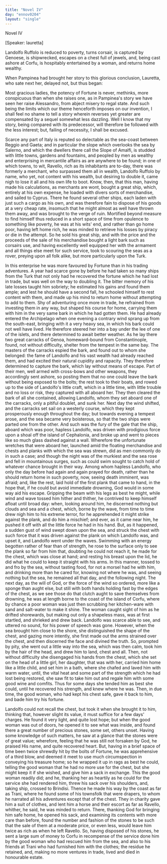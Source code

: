 ```yaml
---
title: "Novel IV"
day: "ennov0204"
layout: "single"
---
```

<html>
 <head>
 </head>
 <body>
  <div id="nov0204" type="novella" who="lauretta">
   <head>
    Novel IV
   </head>
   <p>
    [Speaker: lauretta]
   </p>
   <argument>
    <p>
     <milestone id="p02040001"/>
     <!--(i)-->
     Landolfo Ruffolo is reduced to poverty, turns corsair, is
 captured by Genoese, is shipwrecked, escapes on a
 chest full of jewels, and, being cast ashore at Corfu,
 is hospitably entertained by a woman, and returns
 home wealthy.
     <!--(/i)-->
    </p>
   </argument>
   <div3 type="commentary" who="author">
    <p>
     <milestone id="p02040002"/>
     <!--(sc)-->
     When
     <!--(/sc)-->
     Pampinea had brought her story to this glorious conclusion,
 Lauretta, who sate next her, delayed not, but thus began:
    </p>
   </div3>
   <div3 type="commentary" who="lauretta">
    <p>
     <milestone id="p02040003"/>
     Most gracious ladies, the potency of Fortune is never, methinks,
 more conspicuous than when she raises one, as in Pampinea's story
 we have seen her raise Alessandro, from abject misery to regal state.
     <milestone id="p02040004"/>
     And such being the limits which our theme henceforth imposes on
 our invention, I shall feel no shame to tell a story wherein reverses
 yet greater are compensated by a sequel somewhat less dazzling.
 Well I know that my story, being compared with its predecessor,
 will therefore be followed with the less interest; but, failing of
 necessity, I shall be excused.
    </p>
   </div3>
   <p>
    <milestone id="p02040005"/>
    Scarce any part of Italy is reputed so delectable as the sea-coast
 between Reggio and Gaeta; and in particular the slope which overlooks
 the sea by Salerno, and which the dwellers there call the Slope
 of Amalfi, is studded with little towns, gardens and fountains, and
 peopled by men as wealthy and enterprising in mercantile affairs as
 are anywhere to be found; in one of which towns, to wit, Ravello,
 rich as its inhabitants are to-day, there was formerly a merchant,
 who surpassed them all in wealth, Landolfo Ruffolo by name, who
 yet, not content with his wealth, but desiring to double it, came
      nigh to lose it all and his own life to boot.
    <milestone id="p02040006"/>
    Know, then, that this
 man, having made his calculations, as merchants are wont, bought a
    <pb n="88"/>
    great ship, which, entirely at his own expense, he loaded with divers
 sorts of merchandise, and sailed to Cyprus.
    <milestone id="p02040007"/>
    There he found several
 other ships, each laden with just such a cargo as his own, and was
 therefore fain to dispose of his goods at a very cheap rate, insomuch
 that he might almost as well have thrown them away, and was
 brought to the verge of ruin.
    <milestone id="p02040008"/>
    Mortified beyond measure to find
 himself thus reduced in a short space of time from opulence to something
 like poverty, he was at his wits' end, and rather than go home
 poor, having left home rich, he was minded to retrieve his losses by
 piracy or die in the attempt.
    <milestone id="p02040009"/>
    So he sold his great ship, and with the
 price and the proceeds of the sale of his merchandise bought a light
 bark such as corsairs use, and having excellently well equipped her
 with the armament and all things else meet for such service, took to
 scouring the seas as a rover, preying upon all folk alike, but more
 particularly upon the Turk.
   </p>
   <p>
    <milestone id="p02040010"/>
    In this enterprise he was more favoured by Fortune than in
 his trading adventures. A year had scarce gone by before he had
 taken so many ships from the Turk that not only had he recovered
 the fortune which he had lost in trade, but was well on the way
 to doubling it.
    <milestone id="p02040011"/>
    The bitter memory of his late losses taught him
 sobriety; he estimated his gains and found them ample; and lest
 he should have a second fall, he schooled himself to rest content
 with them, and made up his mind to return home without attempting
 to add to them.
    <milestone id="p02040012"/>
    Shy of adventuring once more in trade, he
 refrained from investing them in any way, but shaped his course
 for home, carrying them with him in the very same bark in which
 he had gotten them.
    <milestone id="p02040013"/>
    He had already entered the Archipelago when
 one evening a contrary wind sprang up from the south-east, bringing
 with it a very heavy sea, in which his bark could not well have lived.
 He therefore steered her into a bay under the lee of one of the
 islets, and there determined to await better weather.
    <milestone id="p02040014"/>
    As he lay
 there two great carracks of Genoa, homeward-bound from Constantinople,
 found, not without difficulty, shelter from the tempest
 in the same bay. The masters of the carracks espied the bark, and
 found out to whom she belonged: the fame of Landolfo and his
 vast wealth had already reached them, and had excited their natural
 cupidity and rapacity. They therefore determined to capture the
 bark, which lay without means of escape.
    <milestone id="p02040015"/>
    Part of their men, well
    <pb n="89"/>
    armed with cross-bows and other weapons, they accordingly sent
 ashore, so posting them that no one could leave the bark without
 being exposed to the bolts; the rest took to their boats, and rowed
 up to the side of Landolfo's little craft, which in a little time, with
 little trouble and no loss or risk, they captured with all aboard
 her. They then cleared the bark of all she contained, allowing
 Landolfo, whom they set aboard one of the carracks, only a pitiful
 doublet, and sunk her.
    <milestone id="p02040016"/>
    Next day the wind shifted, and the carracks
 set sail on a westerly course, which they kept prosperously enough
 throughout the day; but towards evening a tempest arose, and the
 sea became very boisterous, so that the two ships were parted one
 from the other.
    <milestone id="p02040017"/>
    And such was the fury of the gale that the ship,
 aboard which was poor, hapless Landolfo, was driven with prodigious
 force upon a shoal off the island of Cephalonia, and broke up and
 went to pieces like so much glass dashed against a wall. Wherefore
 the unfortunate wretches that were aboard her, launched amid the
 floating merchandise and chests and planks with which the sea was
 strewn, did as men commonly do in such a case; and though the night
 was of the murkiest and the sea rose and fell in mountainous surges,
 such as could swim sought to catch hold of whatever chance brought
 in their way.
    <milestone id="p02040018"/>
    Among whom hapless Landolfo, who only the day
 before had again and again prayed for death, rather than he should
 return home in such poverty, now, seeing death imminent, was
 afraid; and, like the rest, laid hold of the first plank that came to
 hand, in the hope that, if he could but avoid immediate drowning,
 God would in some way aid his escape. Gripping the beam with
 his legs as best he might, while wind and wave tossed him hither
 and thither, he contrived to keep himself afloat until broad day:
    <milestone id="p02040019"/>
    when, looking around him, he discerned nothing but clouds and sea
 and a chest, which, borne by the wave, from time to time drew
 nigh him to his extreme terror, for he apprehended it might strike
 against the plank, and do him a mischief; and ever, as it came near
 him, he pushed it off with all the little force he had in his hand.
    <milestone id="p02040020"/>
    But, as it happened, a sudden gust of wind swept down upon the
 sea, and struck the chest with such force that it was driven against
 the plank on which Landolfo was, and upset it, and Landolfo went
 under the waves. Swimming with an energy begotten rather of
 fear than of strength, he rose to the surface only to see the plank
    <pb n="90"/>
    so far from him that, doubting he could not reach it, he made for
 the chest, which was close at hand; and resting his breast upon the
 lid, he did what he could to keep it straight with his arms.
    <milestone id="p02040021"/>
    In this
 manner, tossed to and fro by the sea, without tasting food, for not
 a morsel had he with him, and drinking more than he cared for,
 knowing not where he was, and seeing nothing but the sea, he
 remained all that day, and the following night.
    <milestone id="p02040022"/>
    The next day, as
 the will of God, or the force of the wind so ordered, more like a
 sponge than aught else, but still with both hands holding fast by
 the edges of the chest, as we see those do that clutch aught to save
 themselves from drowning, he was at length borne to the coast of
 the island of Corfu, where by chance a poor woman was just then
 scrubbing her kitchen-ware with sand and salt-water to make it
 shine. The woman caught sight of him as he drifted shorewards,
 but making out only a shapeless mass, was at first startled, and
 shrieked and drew back.
    <milestone id="p02040023"/>
    Landolfo was scarce able to see, and
 uttered no sound, for his power of speech was gone. However,
 when the sea brought him close to the shore, she distinguished the
 shape of the chest, and gazing more intently, she first made out the
 arms strained over the chest, and then discerned the face and divined
 the truth.
    <milestone id="p02040024"/>
    So, prompted by pity, she went out a little way into the
 sea, which was then calm, took him by the hair of the head, and
 drew him to land, chest and all. Then, not without difficulty she
 disengaged his hands from the chest, which she set on the head of
 a little girl, her daughter, that was with her, carried him home like
 a little child, and set him in a bath, where she chafed and laved him
 with warm water, until, the vital heat and some part of the strength
 which he had lost being restored, she saw fit to take him out and
 regale him with some good wine and comfits. Thus for some days
 she tended him as best she could, until he recovered his strength, and
 knew where he was.
    <milestone id="p02040025"/>
    Then, in due time, the good woman, who
 had kept his chest safe, gave it back to him, and bade him try his
 fortune.
   </p>
   <p>
    <milestone id="p02040026"/>
    Landolfo could not recall the chest, but took it when she brought
 it to him, thinking that, however slight its value, it must suffice for
 a few days' charges. He found it very light, and quite lost hope;
 but when the good woman was out of doors, he opened it to see
 what was inside, and found there a great number of precious stones,
    <pb n="91"/>
    some set, others unset. Having some knowledge of such matters,
 he saw at a glance that the stones were of great value; wherefore,
 feeling that he was still not forsaken by God, he praised His name,
 and quite recovered heart.
    <milestone id="p02040027"/>
    But, having in a brief space of time
 been twice shrewdly hit by the bolts of Fortune, he was apprehensive
 of a third blow, and deemed it meet to use much circumspection in
 conveying his treasure home; so he wrapped it up in rags as best
 he could, telling the good woman that he had no more use for the
 chest, but she might keep it if she wished, and give him a sack in
 exchange.
    <milestone id="p02040028"/>
    This the good woman readily did; and he, thanking
 her as heartily as he could for the service she had rendered him,
 threw his sack over his shoulders, and, taking ship, crossed to
 Brindisi. Thence he made his way by the coast as far as Trani,
 where he found some of his townsfolk that were drapers, to whom
 he narrated all his adventures except that of the chest. They in
 charity gave him a suit of clothes, and lent him a horse and their
 escort as far as Ravello, whither, he said, he was minded to return.
    <milestone id="p02040029"/>
    There, thanking God for bringing him safe home, he opened his sack,
 and examining its contents with more care than before, found the
 number and fashion of the stones to be such that the sale of them
 at a moderate price, or even less, would leave him twice as rich as
 when he left Ravello.
    <milestone id="p02040030"/>
    So, having disposed of his stones, he sent a
 large sum of money to Corfu in recompense of the service done him
 by the good woman who had rescued him from the sea, and also to
 his friends at Trani who had furnished him with the clothes; the
 residue he retained, and, making no more ventures in trade, lived
 and died in honourable estate.
   </p>
  </div>
 </body>
</html>